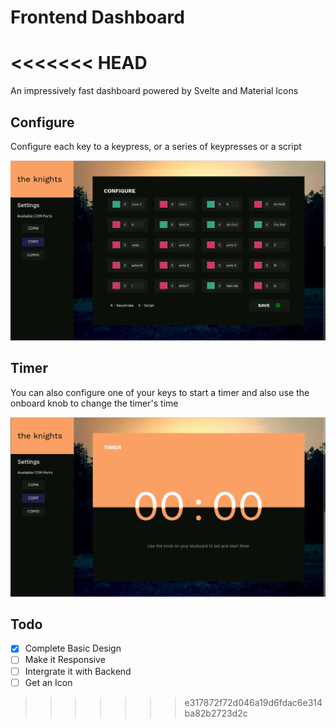 # Frontend Dashboard
<<<<<<< HEAD
=======

An impressively fast dashboard powered by Svelte and Material Icons

## Configure

Configure each key to a keypress, or a series of keypresses or a script

![Screenshot1](./screenshot1.png)

## Timer

You can also configure one of your keys to start a timer and also use the onboard knob to change the timer's time

![Screenshot1](./screenshot2.png)

## Todo
- [x] Complete Basic Design
- [ ] Make it Responsive
- [ ] Intergrate it with Backend
- [ ] Get an Icon
>>>>>>> e317872f72d046a19d6fdac6e314ba82b2723d2c
